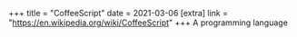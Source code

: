 +++
title = "CoffeeScript"
date = 2021-03-06
[extra]
link = "https://en.wikipedia.org/wiki/CoffeeScript"
+++
A programming language

